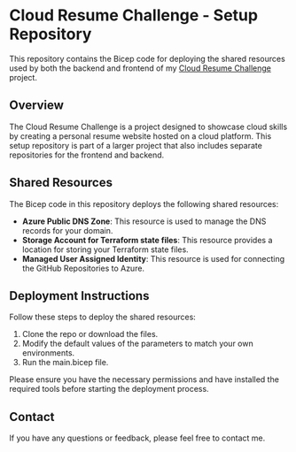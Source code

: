 # Cloud Resume Challenge - Setup Repository

This repository contains the Bicep code for deploying the shared resources used by both the backend and frontend of my [Cloud Resume Challenge](https://cloudresumechallenge.dev) project.

## Overview

The Cloud Resume Challenge is a project designed to showcase cloud skills by creating a personal resume website hosted on a cloud platform. This setup repository is part of a larger project that also includes separate repositories for the frontend and backend.

## Shared Resources

The Bicep code in this repository deploys the following shared resources:

- **Azure Public DNS Zone**: This resource is used to manage the DNS records for your domain.
- **Storage Account for Terraform state files**: This resource provides a location for storing your Terraform state files.
- **Managed User Assigned Identity**: This resource is used for connecting the GitHub Repositories to Azure.

## Deployment Instructions

Follow these steps to deploy the shared resources:

1. Clone the repo or download the files.
2. Modify the default values of the parameters to match your own environments.
3. Run the main.bicep file.

Please ensure you have the necessary permissions and have installed the required tools before starting the deployment process.

## Contact

If you have any questions or feedback, please feel free to contact me.

